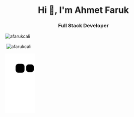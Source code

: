 <h1 align="center">Hi 👋, I'm Ahmet Faruk</h1>
<h3 align="center">Full Stack Developer</h3>

<p align="left"> <img src="https://komarev.com/ghpvc/?username=afarukcali&label=Profile%20views&color=0e75b6&style=flat" alt="afarukcali" /> </p>

<p>&nbsp;<img align="center" src="https://github-readme-stats.vercel.app/api?username=afarukcali&&count_private=true&&show_icons=true&locale=en" alt="afarukcali" /></p>

<img src="https://raw.githubusercontent.com/ksmcmldg/ksmcmldg/dist/snake.svg">
